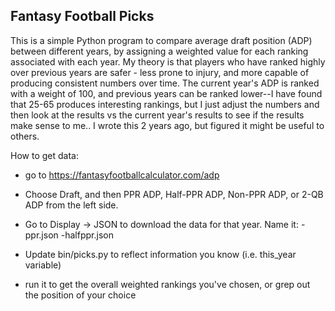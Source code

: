 Fantasy Football Picks
----------------------

This is a simple Python program to compare average draft position (ADP) between different years, by assigning a weighted value for each ranking associated with each year.  My theory is that players who have ranked highly over previous years are safer - less prone to injury, and more capable of producing consistent numbers over time.  The current year's ADP is ranked with a weight of 100, and previous years can be ranked lower--I have found that 25-65 produces interesting rankings, but I just adjust the numbers and then look at the results vs the current year's results to see if the results make sense to me.. I wrote this 2 years ago, but figured it might be useful to others.

How to get data:

* go to https://fantasyfootballcalculator.com/adp
* Choose Draft, and then PPR ADP, Half-PPR ADP, Non-PPR ADP, or 2-QB ADP from the left side.
* Go to Display -> JSON to download the data for that year.  Name it:
  <YEAR>-ppr.json
  <YEAR>-halfppr.json

* Update bin/picks.py to reflect information you know (i.e. this_year variable)
* run it to get the overall weighted rankings you've chosen, or grep out the position of your choice
